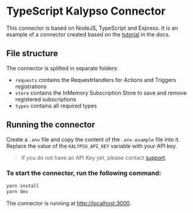 # TypeScript Kalypso Connector

This connector is based on NodeJS, TypeScript and Express. It is an example of a connector created based on the <a href="https://docs.kalypso.cloud/docs/partners/tutorial/" target="_blank">tutorial</a> in the docs.

## File structure

The connector is splitted in separate folders:

- `requests` contains the RequestHandlers for Actions and Triggers registrations
- `store` contains the InMemory Subscription Store to save and remove registered subscriptions
- `types` contains all required types

## Running the connector

Create a `.env` file and copy the content of the `.env.example` file into it. Replace the value of the `KALYPSO_API_KEY` variable with your API key. 

> If you do not have an API Key yet, please contact <a href="mailto:info@cloudklabauter.de">support</a>.

### To start the connector, run the following command:

```bash
yarn install
yarn dev
```

The connector is running at <a href="<http://localhost:3000>" target="_blank">http://localhost:3000</a>.
